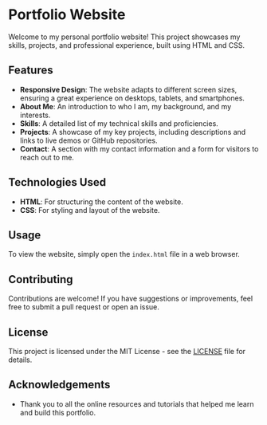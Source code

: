 # Portfolio Website

Welcome to my personal portfolio website! This project showcases my skills, projects, and professional experience, built using HTML and CSS.

## Features

- **Responsive Design**: The website adapts to different screen sizes, ensuring a great experience on desktops, tablets, and smartphones.
- **About Me**: An introduction to who I am, my background, and my interests.
- **Skills**: A detailed list of my technical skills and proficiencies.
- **Projects**: A showcase of my key projects, including descriptions and links to live demos or GitHub repositories.
- **Contact**: A section with my contact information and a form for visitors to reach out to me.

## Technologies Used

- **HTML**: For structuring the content of the website.
- **CSS**: For styling and layout of the website.

## Usage

To view the website, simply open the `index.html` file in a web browser.

## Contributing

Contributions are welcome! If you have suggestions or improvements, feel free to submit a pull request or open an issue.

## License

This project is licensed under the MIT License - see the [LICENSE](LICENSE) file for details.

## Acknowledgements

- Thank you to all the online resources and tutorials that helped me learn and build this portfolio.
